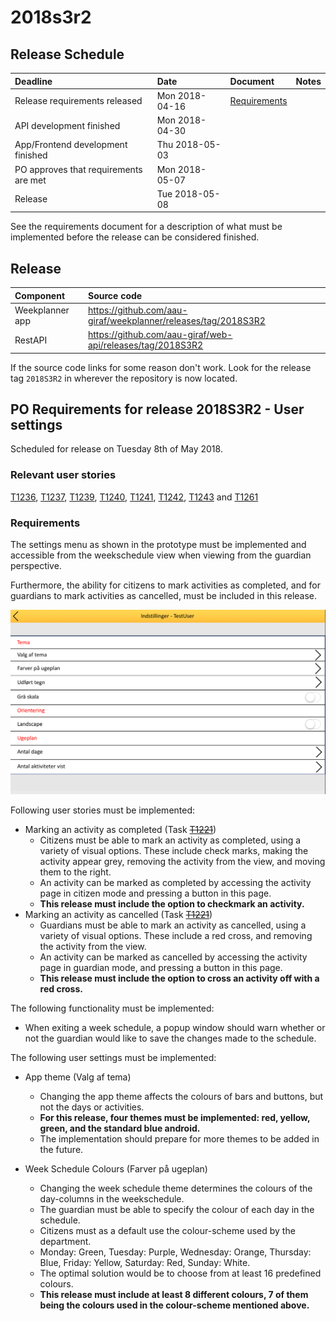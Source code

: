 # 2018s3r2

## Release Schedule

| Deadline | Date | Document | Notes |
| :--- | :--- | :--- | :--- |
| Release requirements released          | Mon 2018-04-16  |[Requirements](#requirements)||
| API development finished               | Mon 2018-04-30  | | |
| App/Frontend development finished      | Thu 2018-05-03  | | |
| PO approves that requirements are met  | Mon 2018-05-07  | | |
| Release                                | Tue 2018-05-08  | | |

See the requirements document for a description of what must be implemented
before the release can be considered finished.

## Release

| Component | Source code |
| :--- | :--- |
| Weekplanner app | https://github.com/aau-giraf/weekplanner/releases/tag/2018S3R2|
| RestAPI         | https://github.com/aau-giraf/web-api/releases/tag/2018S3R2|

If the source code links for some reason don't work. Look for the release tag
`2018S3R2` in wherever the repository is now located.

## PO Requirements for release 2018S3R2 - User settings

Scheduled for release on Tuesday 8th of May 2018.

### Relevant user stories

[T1236](http://web.giraf.cs.aau.dk/T1236), [T1237](http://web.giraf.cs.aau.dk/T1237),
[T1239](http://web.giraf.cs.aau.dk/T1239), [T1240](http://web.giraf.cs.aau.dk/T1240),
[T1241](http://web.giraf.cs.aau.dk/T1241), [T1242](http://web.giraf.cs.aau.dk/T1242),
[T1243](http://web.giraf.cs.aau.dk/T1243) and [T1261](http://web.giraf.cs.aau.dk/T1261)

### Requirements

The settings menu as shown in the prototype must be implemented and accessible
from the weekschedule view when viewing from the guardian perspective.

Furthermore, the ability for citizens to mark activities as completed, and for
guardians to mark activities as cancelled, must be included in this release.

![settings-image](2018_s3_r2/settings.png)

Following user stories must be implemented:

- Marking an activity as completed (Task ~~[T1221](http://web.giraf.cs.aau.dk/T1221)~~)
    - Citizens must be able to mark an activity as completed, using a variety of
      visual options. These include check marks, making the activity appear grey,
      removing the activity from the view, and moving them to the right.
    - An activity can be marked as completed by accessing the activity page in
      citizen mode and pressing a button in this page.
    - **This release must include the option to checkmark an activity.**
- Marking an activity as cancelled (Task ~~[T1221](http://web.giraf.cs.aau.dk/T1221)~~)
    - Guardians must be able to mark an activity as cancelled, using a variety of
      visual options. These include a red cross, and removing the activity from
      the view.
    - An activity can be marked as cancelled by accessing the activity page in
      guardian mode, and pressing a button in this page.
    - **This release must include the option to cross an activity off with a
      red cross.**

The following functionality must be implemented:

- When exiting a week schedule, a popup window should warn whether or not the
  guardian would like to save the changes made to the schedule.

The following user settings must be implemented:

- App theme (Valg af tema)
    - Changing the app theme affects the colours of bars and buttons, but not the
      days or activities.
    - **For this release, four themes must be implemented: red, yellow, green, and
      the standard blue android.**
    - The implementation should prepare for more themes to be added in the future.

- Week Schedule Colours (Farver på ugeplan)
    - Changing the week schedule theme determines the colours of the day-columns
      in the weekschedule.
    - The guardian must be able to specify the colour of each day in the schedule.
    - Citizens must as a default use the colour-scheme used by the department.
    - Monday: Green, Tuesday: Purple, Wednesday: Orange, Thursday: Blue, Friday:
      Yellow, Saturday: Red, Sunday: White.
    - The optimal solution would be to choose from at least 16 predefined colours.
    - **This release must include at least 8 different colours, 7 of them being
      the colours used in the colour-scheme mentioned above.**